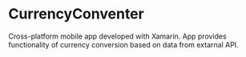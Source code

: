 # CurrencyConventer

Cross-platform mobile app developed with Xamarin. App provides functionality of currency conversion based on data from extarnal API.
